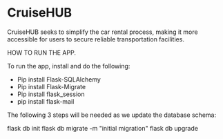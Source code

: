 # CruiseHUB
CruiseHUB seeks to simplify the car rental process, making it more accessible for users to secure reliable transportation facilities.

HOW TO RUN THE APP.

To run the app, install and do the following:

- Pip install Flask-SQLAlchemy
- Pip install Flask-Migrate
- Pip install flask_session
- pip install flask-mail

The following 3 steps will be needed as we update the database schema:

flask db init
flask db migrate -m "initial migration"
flask db upgrade

